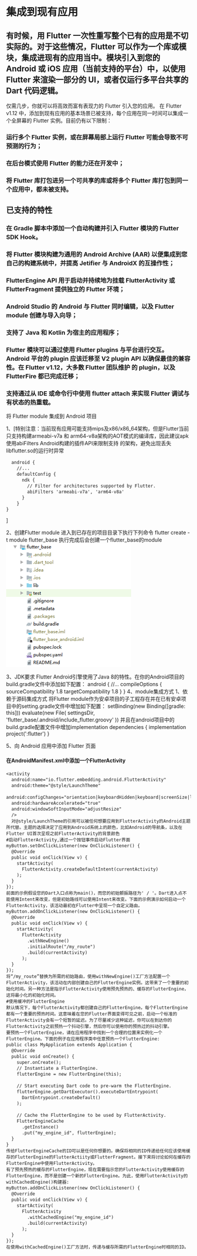 # 集成到现有应用
## 有时候，用 Flutter 一次性重写整个已有的应用是不切实际的。对于这些情况，Flutter 可以作为一个库或模块，集成进现有的应用当中。模块引入到您的 Android 或 iOS 应用（当前支持的平台）中，以使用 Flutter 来渲染一部分的 UI，或者仅运行多平台共享的 Dart 代码逻辑。
仅需几步，你就可以将高效而富有表现力的 Flutter 引入您的应用。
在 Flutter v1.12 中，添加到现有应用的基本场景已被支持，每个应用在同一时间可以集成一个全屏幕的 Flutter 实例。目前仍有以下限制：
### 运行多个 Flutter 实例，或在屏幕局部上运行 Flutter 可能会导致不可预测的行为；
### 在后台模式使用 Flutter 的能力还在开发中；
### 将 Flutter 库打包进另一个可共享的库或将多个 Flutter 库打包到同一个应用中，都未被支持。

## 已支持的特性
### 在 Gradle 脚本中添加一个自动构建并引入 Flutter 模块的 Flutter SDK Hook。
### 将 Flutter 模块构建为通用的 Android Archive (AAR) 以便集成到您自己的构建系统中，并提高 Jetifier 与 AndroidX 的互操作性；
### FlutterEngine API 用于启动并持续地为挂载 FlutterActivity 或 FlutterFragment 提供独立的 Flutter 环境；
### Android Studio 的 Android 与 Flutter 同时编辑，以及 Flutter module 创建与导入向导；
### 支持了 Java 和 Kotlin 为宿主的应用程序；
### Flutter 模块可以通过使用 Flutter plugins 与平台进行交互。 Android 平台的 plugin 应该迁移至 V2 plugin API 以确保最佳的兼容性。在 Flutter v1.12，大多数 Flutter 团队维护 的 plugin，以及 FlutterFire 都已完成迁移；
### 支持通过从 IDE 或命令行中使用 flutter attach 来实现 Flutter 调试与有状态的热重载。

将 Flutter module 集成到 Android 项目

1、[特别注意：当前现有应用可能支持mips及x86/x86_64架构，但是Flutter当前只支持构建armeabi-v7a 和 arm64-v8a架构的AOT模式的编译库，因此建议apk使用abiFilters Android构建的插件API来限制支持    的架构，避免出现丢失libflutter.so的运行时异常

      android {
        //...
        defaultConfig {
          ndk {
            // Filter for architectures supported by Flutter.
            abiFilters 'armeabi-v7a', 'arm64-v8a'
          }
        }
    }
  ]

2、创建Flutter module
进入到已存在的项目目录下执行下列命令
flutter create -t module flutter_base
执行完成后会创建一个flutter_base的module
![image](https://github.com/rolfhoward/AndroidFlutter/blob/master/doc/image/flutter_module_example.png)

3、JDK要求
Flutter Android引擎使用了Java 8的特性。在你的Android项目的build.gradle文件中添加如下配置：
android {
  //...
  compileOptions {
    sourceCompatibility 1.8
    targetCompatibility 1.8
  }
}
4、module集成方式
  1、依赖于源码集成方式
     将Flutter module作为安卓项目的子工程存在并在已有安卓项目中的setting.gradle文件中增加如下配置：
     setBinding(new Binding([gradle: this]))
     evaluate(new File(
       settingsDir,
       'flutter_base/.android/include_flutter.groovy'
     ))
     并且在android项目中的build.gradle配置文件中增加implementation
     dependencies {
       implementation project(':flutter')
     }

5、向 Android 应用中添加 Flutter 页面
####  在AndroidManifest.xml中添加一个FlutterActivity
    <activity
      android:name="io.flutter.embedding.android.FlutterActivity"
      android:theme="@style/LaunchTheme"
      android:configChanges="orientation|keyboardHidden|keyboard|screenSize|locale|layoutDirection|fontScale|screenLayout|density|uiMode"
      android:hardwareAccelerated="true"
      android:windowSoftInputMode="adjustResize"
      />
      对@style/LaunchTheme的引用可以被任何想要应用到FlutterActivity的Android主题所代替。主题的选择决定了应用到Android系统上的颜色，比如Android的导航条，以及在Flutter UI首次呈现之前FlutterActivity的背景颜色
    #启动FlutterActivity,通过一个按钮事件启动Flutter界面
    myButton.setOnClickListener(new OnClickListener() {
      @Override
      public void onClick(View v) {
        startActivity(
          FlutterActivity.createDefaultIntent(currentActivity)
        );
      }
    });
    前面的示例假设您的Dart入口点称为main()，而您的初始颤振路径为' / '。Dart进入点不能使用Intent来改变，但是初始路线可以使用Intent来改变。下面的示例演示如何启动一个FlutterActivity，该活动最初在Flutter中呈现一个自定义路由。
    myButton.addOnClickListener(new OnClickListener() {
      @Override
      public void onClick(View v) {
        startActivity(
          FlutterActivity
            .withNewEngine()
            .initialRoute("/my_route")
            .build(currentActivity)
          );
      }
    });
    将“/my_route”替换为所需的初始路由，使用withNewEngine()工厂方法配置一个FlutterActivity，该活动在内部创建自己的FlutterEngine实例。这带来了一个重要的初始化时间。另一种方法是指示FlutterActivity使用预先预热的、缓存的FlutterEngine，这将最小化的初始化时间。
    #使用缓冲的FlutterEngine
    默认情况下，每个FlutterActivity都创建自己的FlutterEngine。每个FlutterEngine都有一个重要的预热时间。这意味着在您的Flutter界面变得可见之前，启动一个标准的FlutterActivity会有一个短暂的延迟。为了尽量减少这种延迟，你可以在到达你的FlutterActivity之前预热一个抖动引擎，然后你可以使用你的预热过的抖动引擎。
    要预热一个FlutterEngine，请在应用程序中找到一个合理的位置来实例化一个FlutterEngine。下面的例子在应用程序类中任意预热一个FlutterEngine:
    public class MyApplication extends Application {
      @Override
      public void onCreate() {
        super.onCreate();
        // Instantiate a FlutterEngine.
        flutterEngine = new FlutterEngine(this);

        // Start executing Dart code to pre-warm the FlutterEngine.
        flutterEngine.getDartExecutor().executeDartEntrypoint(
          DartEntrypoint.createDefault()
        );

        // Cache the FlutterEngine to be used by FlutterActivity.
        FlutterEngineCache
          .getInstance()
          .put("my_engine_id", flutterEngine);
      }
    }
    传给FlutterEngineCache的ID可以是任何你想要的。确保将相同的ID传递给任何应该使用缓存的FlutterEngine的FlutterActiity或FlutterFragment。接下来将讨论如何在缓存的FlutterEngine中使用FlutterActivity。
    有了预先预热的缓存的FlutterEngine，现在需要指示您的FlutterActivity使用缓存的FlutterEngine，而不是创建一个新的FlutterEngine。为此，使用FlutterActivity的withCachedEngine()构建器:
    myButton.addOnClickListener(new OnClickListener() {
      @Override
      public void onClick(View v) {
        startActivity(
          FlutterActivity
            .withCachedEngine("my_engine_id")
            .build(currentActivity)
          );
      }
    });
    在使用withCachedEngine()工厂方法时，传递与缓存所需的FlutterEngine时相同的ID。





